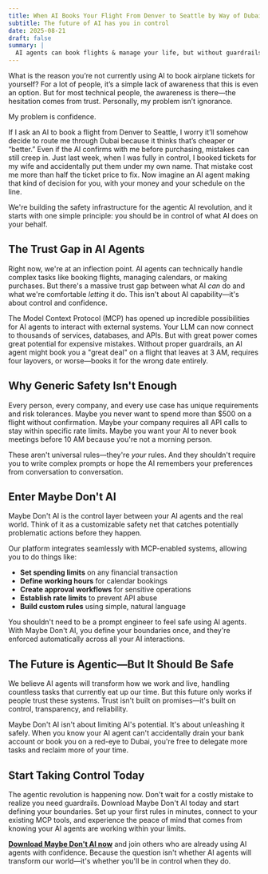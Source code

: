 ```yaml
---
title: When AI Books Your Flight From Denver to Seattle by Way of Dubai
subtitle: The future of AI has you in control
date: 2025-08-21
draft: false
summary: |
  AI agents can book flights & manage your life, but without guardrails they'll make costly mistakes. Maybe Don't AI puts YOU in control.
---
```


What is the reason you’re not currently using AI to book airplane tickets for yourself?
For a lot of people, it’s a simple lack of awareness that this is even an option. But for most technical people, the awareness is there—the hesitation comes from trust.
Personally, my problem isn’t ignorance. 

My problem is confidence. 

If I ask an AI to book a flight from Denver to Seattle, I worry it’ll somehow decide to route me through Dubai because it thinks that’s cheaper or “better.” Even if the AI confirms with me before purchasing, mistakes can still creep in. Just last week, when I was fully in control, I booked tickets for my wife and accidentally put them under my own name. That mistake cost me more than half the ticket price to fix.
Now imagine an AI agent making that kind of decision for you, with your money and your schedule on the line.

We're building the safety infrastructure for the agentic AI revolution, and it starts with one simple principle: you should be in control of what AI does on your behalf.

## The Trust Gap in AI Agents

Right now, we're at an inflection point. AI agents can technically handle complex tasks like booking flights, managing calendars, or making purchases. But there's a massive trust gap between what AI *can* do and what we're comfortable *letting* it do. This isn't about AI capability—it's about control and confidence.

The Model Context Protocol (MCP) has opened up incredible possibilities for AI agents to interact with external systems. Your LLM can now connect to thousands of services, databases, and APIs. But with great power comes great potential for expensive mistakes. Without proper guardrails, an AI agent might book you a "great deal" on a flight that leaves at 3 AM, requires four layovers, or worse—books it for the wrong date entirely.

## Why Generic Safety Isn't Enough

Every person, every company, and every use case has unique requirements and risk tolerances. Maybe you never want to spend more than $500 on a flight without confirmation. Maybe your company requires all API calls to stay within specific rate limits. Maybe you want your AI to never book meetings before 10 AM because you're not a morning person.

These aren't universal rules—they're *your* rules. And they shouldn't require you to write complex prompts or hope the AI remembers your preferences from conversation to conversation.

## Enter Maybe Don't AI

Maybe Don't AI is the control layer between your AI agents and the real world. Think of it as a customizable safety net that catches potentially problematic actions before they happen. 

Our platform integrates seamlessly with MCP-enabled systems, allowing you to do things like:

- **Set spending limits** on any financial transaction
- **Define working hours** for calendar bookings
- **Create approval workflows** for sensitive operations  
- **Establish rate limits** to prevent API abuse
- **Build custom rules** using simple, natural language

You shouldn't need to be a prompt engineer to feel safe using AI agents. With Maybe Don't AI, you define your boundaries once, and they're enforced automatically across all your AI interactions.

## The Future is Agentic—But It Should Be Safe

We believe AI agents will transform how we work and live, handling countless tasks that currently eat up our time. But this future only works if people trust these systems. Trust isn't built on promises—it's built on control, transparency, and reliability.

Maybe Don't AI isn't about limiting AI's potential. It's about unleashing it safely. When you know your AI agent can't accidentally drain your bank account or book you on a red-eye to Dubai, you're free to delegate more tasks and reclaim more of your time.

## Start Taking Control Today

The agentic revolution is happening now. Don't wait for a costly mistake to realize you need guardrails. Download Maybe Don't AI today and start defining your boundaries. Set up your first rules in minutes, connect to your existing MCP tools, and experience the peace of mind that comes from knowing your AI agents are working within your limits.

**[Download Maybe Don't AI now](https://maybedont.ai/download)** and join others who are already using AI agents with confidence. Because the question isn't whether AI agents will transform our world—it's whether you'll be in control when they do.

